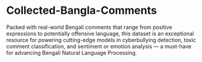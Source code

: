 # Collected-Bangla-Comments

Packed with real-world Bengali comments that range from positive expressions to potentially offensive language, this dataset is an exceptional resource for powering cutting-edge models in cyberbullying detection, toxic comment classification, and sentiment or emotion analysis — a must-have for advancing Bengali Natural Language Processing.
